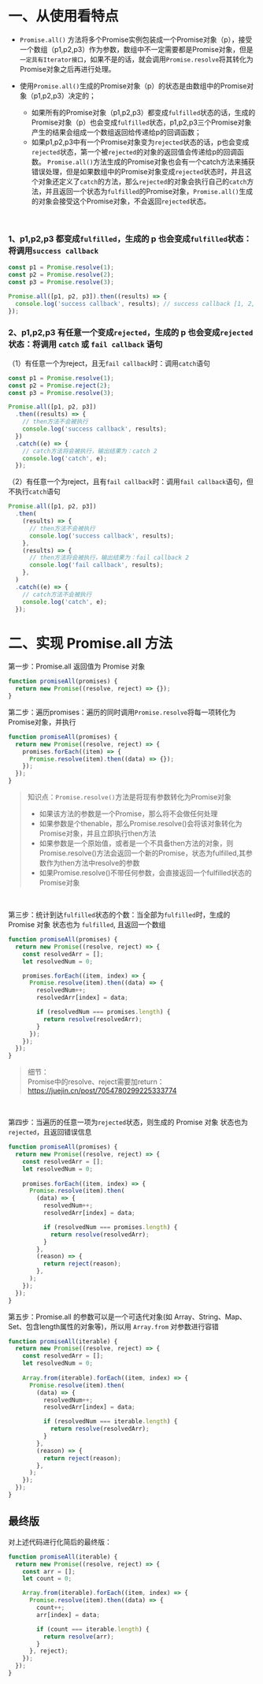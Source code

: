 # 一、从使用看特点

- `Promise.all()` 方法将多个Promise实例包装成一个Promise对象（p），接受一个数组（p1,p2,p3）作为参数，数组中不一定需要都是Promise对象，但是`一定具有Iterator接口`，如果不是的话，就会调用`Promise.resolve`将其转化为Promise对象之后再进行处理。

- 使用`Promise.all()`生成的Promise对象（p）的状态是由数组中的Promise对象（p1,p2,p3）决定的；
  - 如果所有的Promise对象（p1,p2,p3）都变成`fulfilled`状态的话，生成的Promise对象（p）也会变成`fulfilled`状态，p1,p2,p3三个Promise对象产生的结果会组成一个数组返回给传递给p的回调函数；
  - 如果p1,p2,p3中有一个Promise对象变为`rejected`状态的话，p也会变成`rejected`状态，第一个被`rejected`的对象的返回值会传递给p的回调函数。
`Promise.all()`方法生成的Promise对象也会有一个catch方法来捕获错误处理，但是如果数组中的Promise对象变成`rejected`状态时，并且这个对象还定义了`catch`的方法，那么`rejected`的对象会执行自己的`catch`方法，并且返回一个状态为`fulfilled`的Promise对象，`Promise.all()`生成的对象会接受这个Promise对象，不会返回`rejected`状态。

<br>

### 1、p1,p2,p3 都变成`fulfilled`，生成的 p 也会变成`fulfilled`状态：将调用`success callback`

```js
const p1 = Promise.resolve(1);
const p2 = Promise.resolve(2);
const p3 = Promise.resolve(3);

Promise.all([p1, p2, p3]).then((results) => {
  console.log('success callback', results); // success callback [1, 2, 3]
});
```

### 2、p1,p2,p3 有任意一个变成`rejected`，生成的 p 也会变成`rejected`状态：将调用 `catch` 或 `fail callback` 语句

（1）有任意一个为reject，且无`fail callback`时：调用`catch`语句

```js
const p1 = Promise.resolve(1);
const p2 = Promise.reject(2);
const p3 = Promise.resolve(3);

Promise.all([p1, p2, p3])
  .then((results) => {
    // then方法不会被执行
    console.log('success callback', results);
  })
  .catch((e) => {
    // catch方法将会被执行，输出结果为：catch 2
    console.log('catch', e);
  });
```

（2）有任意一个为reject，且有`fail callback`时：调用`fail callback`语句，但不执行`catch`语句
```js
Promise.all([p1, p2, p3])
  .then(
    (results) => {
      // then方法不会被执行
      console.log('success callback', results);
    },
    (results) => {
      // then方法将会被执行，输出结果为：fail callback 2
      console.log('fail callback', results);
    },
  )
  .catch((e) => {
    // catch方法不会被执行
    console.log('catch', e);
  });
```

# 二、实现 Promise.all 方法

第一步：Promise.all 返回值为 Promise 对象
```js
function promiseAll(promises) {
  return new Promise((resolve, reject) => {});
}
```
第二步：遍历promises：遍历的同时调用`Promise.resolve`将每一项转化为Promise对象，并执行

```js
function promiseAll(promises) {
  return new Promise((resolve, reject) => {
    promises.forEach((item) => {
      Promise.resolve(item).then((data) => {});
    });
  });
}
```
>知识点：`Promise.resolve()`方法是将现有参数转化为Promise对象<br>
>- 如果该方法的参数是一个Promise，那么将不会做任何处理<br>
>- 如果参数是个thenable，那么Promise.resolve()会将该对象转化为Promise对象，并且立即执行then方法<br>
>- 如果参数是一个原始值，或者是一个不具备then方法的对象，则Promise.resolve()方法会返回一个新的Promise，状态为fulfilled,其参数作为then方法中resolve的参数<br>
>- 如果Promise.resolve()不带任何参数，会直接返回一个fulfilled状态的Promise对象

<br>

第三步：统计到达`fulfilled`状态的个数：当全部为`fulfilled`时，生成的 Promise 对象 状态也为 `fulfilled`, 且返回一个数组

```js
function promiseAll(promises) {
  return new Promise((resolve, reject) => {
    const resolvedArr = [];
    let resolvedNum = 0;

    promises.forEach((item, index) => {
      Promise.resolve(item).then((data) => {
        resolvedNum++;
        resolvedArr[index] = data;

        if (resolvedNum === promises.length) {
          return resolve(resolvedArr);
        }
      });
    });
  });
}
```
> 细节：<br>
> Promise中的resolve、reject需要加return：https://juejin.cn/post/7054780299225333774

<br>

第四步：当遍历的任意一项为`rejected`状态，则生成的 Promise 对象 状态也为`rejected`，且返回错误信息

```js
function promiseAll(promises) {
  return new Promise((resolve, reject) => {
    const resolvedArr = [];
    let resolvedNum = 0;
  
    promises.forEach((item, index) => {
      Promise.resolve(item).then(
        (data) => {
          resolvedNum++;
          resolvedArr[index] = data;

          if (resolvedNum === promises.length) {
            return resolve(resolvedArr);
          }
        },
        (reason) => {
          return reject(reason);
        },
      );
    });
  });
}
```

第五步：Promise.all 的参数可以是一个可迭代对象(如 Array、String、Map、Set、包含length属性的对象等)，所以用 `Array.from` 对参数进行容错

```js
function promiseAll(iterable) {
  return new Promise((resolve, reject) => {
    const resolvedArr = [];
    let resolvedNum = 0;
  
    Array.from(iterable).forEach((item, index) => {
      Promise.resolve(item).then(
        (data) => {
          resolvedNum++;
          resolvedArr[index] = data;

          if (resolvedNum === iterable.length) {
            return resolve(resolvedArr);
          }
        },
        (reason) => {
          return reject(reason);
        },
      );
    });
  });
}
```

##  最终版

对上述代码进行化简后的最终版：

```js
function promiseAll(iterable) {
  return new Promise((resolve, reject) => {
    const arr = [];
    let count = 0;

    Array.from(iterable).forEach((item, index) => {
      Promise.resolve(item).then((data) => {
        count++;
        arr[index] = data;

        if (count === iterable.length) {
          return resolve(arr);
        }
      }, reject);
    });
  });
}
```
